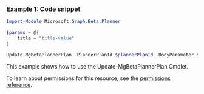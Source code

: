 ### Example 1: Code snippet

```powershellImport-Module Microsoft.Graph.Beta.Planner

$params = @{
	title = "title-value"
}

Update-MgBetaPlannerPlan -PlannerPlanId $plannerPlanId -BodyParameter $params
```
This example shows how to use the Update-MgBetaPlannerPlan Cmdlet.
To learn about permissions for this resource, see the [permissions reference](/graph/permissions-reference).

